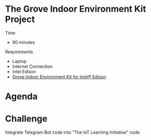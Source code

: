 # The Grove Indoor Environment Kit Project

Time

- 90 minutes

Requirements

- Laptop
- Internet Connection
- Intel Edison
- [Grove Indoor Environment Kit for Intel® Edison](https://www.seeedstudio.com/item_detail.html?p_id=2427)

# Agenda



# Challenge

Integrate Telegram Bot code into "The IoT Learning Initiative" code
